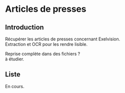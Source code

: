 # Articles de presses

## Introduction

Récupérer les articles de presses concernant Exelvision.\
Extraction et OCR pour les rendre lisible.

Reprise complète dans des fichiers ?\
à étudier.

## Liste

En cours.
